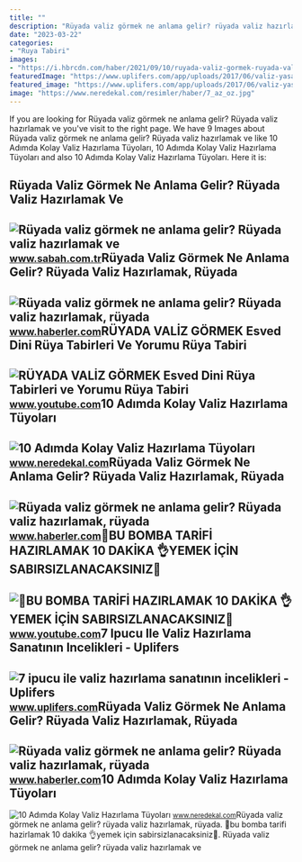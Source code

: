 ```yaml
---
title: ""
description: "Rüyada valiz görmek ne anlama gelir? rüyada valiz hazırlamak, rüyada"
date: "2023-03-22"
categories:
- "Ruya Tabiri"
images:
- "https://i.hbrcdn.com/haber/2021/09/10/ruyada-valiz-gormek-ruyada-valiz-hazirlamak-14387079_3809_amp.jpg"
featuredImage: "https://www.uplifers.com/app/uploads/2017/06/valiz-yasam-seyahat.jpg"
featured_image: "https://www.uplifers.com/app/uploads/2017/06/valiz-yasam-seyahat.jpg"
image: "https://www.neredekal.com/resimler/haber/7_az_oz.jpg"
---
```


If you are looking for Rüyada valiz görmek ne anlama gelir? Rüyada valiz hazırlamak ve you've visit to the right page. We have 9 Images about Rüyada valiz görmek ne anlama gelir? Rüyada valiz hazırlamak ve like 10 Adımda Kolay Valiz Hazırlama Tüyoları, 10 Adımda Kolay Valiz Hazırlama Tüyoları and also 10 Adımda Kolay Valiz Hazırlama Tüyoları. Here it is:

Rüyada Valiz Görmek Ne Anlama Gelir? Rüyada Valiz Hazırlamak Ve
---------------------------------------------------------------

 ![Rüyada valiz görmek ne anlama gelir? Rüyada valiz hazırlamak ve](https://iasbh.tmgrup.com.tr/e91aee/650/344/0/101/724/481?u=https://isbh.tmgrup.com.tr/sbh/2021/08/30/1630317558999.jpg) <small>www.sabah.com.tr</small>Rüyada Valiz Görmek Ne Anlama Gelir? Rüyada Valiz Hazırlamak, Rüyada
--------------------------------------------------------------------

 ![Rüyada valiz görmek ne anlama gelir? Rüyada valiz hazırlamak, rüyada](https://i.hbrcdn.com/haber/2021/09/10/ruyada-valiz-gormek-ruyada-valiz-hazirlamak-14387079_3809_amp.jpg) <small>www.haberler.com</small>RÜYADA VALİZ GÖRMEK Esved Dini Rüya Tabirleri Ve Yorumu Rüya Tabiri
-------------------------------------------------------------------

 ![RÜYADA VALİZ GÖRMEK Esved Dini Rüya Tabirleri ve Yorumu Rüya Tabiri](https://i.ytimg.com/vi/bsHJQ6R0Q_o/maxresdefault.jpg?sqp=-oaymwEmCIAKENAF8quKqQMa8AEB-AHUBoAC4AOKAgwIABABGE0gVyhlMA8=&rs=AOn4CLCDVnmbUlepZ-SnyP_3SJerV7HXPA) <small>www.youtube.com</small>10 Adımda Kolay Valiz Hazırlama Tüyoları
----------------------------------------

 ![10 Adımda Kolay Valiz Hazırlama Tüyoları](https://www.neredekal.com/resimler/haber/9_fazladan_yer.jpg) <small>www.neredekal.com</small>Rüyada Valiz Görmek Ne Anlama Gelir? Rüyada Valiz Hazırlamak, Rüyada
--------------------------------------------------------------------

 ![Rüyada valiz görmek ne anlama gelir? Rüyada valiz hazırlamak, rüyada](https://i.hbrcdn.com/haber/2021/09/10/ruyada-valiz-gormek-ruyada-valiz-hazirlamak-14387079_1213_m.jpg) <small>www.haberler.com</small>📢BU BOMBA TARİFİ HAZIRLAMAK 10 DAKİKA 👌YEMEK İÇİN SABIRSIZLANACAKSINIZ💯
-----------------------------------------------------------------------

 ![📢BU BOMBA TARİFİ HAZIRLAMAK 10 DAKİKA 👌YEMEK İÇİN SABIRSIZLANACAKSINIZ💯](https://i.ytimg.com/vi/FK4p0q5JyFs/maxresdefault.jpg) <small>www.youtube.com</small>7 Ipucu Ile Valiz Hazırlama Sanatının Incelikleri - Uplifers
------------------------------------------------------------

 ![7 ipucu ile valiz hazırlama sanatının incelikleri - Uplifers](https://www.uplifers.com/app/uploads/2017/06/valiz-yasam-seyahat.jpg) <small>www.uplifers.com</small>Rüyada Valiz Görmek Ne Anlama Gelir? Rüyada Valiz Hazırlamak, Rüyada
--------------------------------------------------------------------

 ![Rüyada valiz görmek ne anlama gelir? Rüyada valiz hazırlamak, rüyada](https://i.hbrcdn.com/haber/2021/09/10/ruyada-valiz-gormek-ruyada-valiz-hazirlamak-14387079_3504_m.jpg) <small>www.haberler.com</small>10 Adımda Kolay Valiz Hazırlama Tüyoları
----------------------------------------

 ![10 Adımda Kolay Valiz Hazırlama Tüyoları](https://www.neredekal.com/resimler/haber/7_az_oz.jpg) <small>www.neredekal.com</small>Rüyada valiz görmek ne anlama gelir? rüyada valiz hazırlamak, rüyada. 📢bu bomba tari̇fi̇ hazirlamak 10 daki̇ka 👌yemek i̇çi̇n sabirsizlanacaksiniz💯. Rüyada valiz görmek ne anlama gelir? rüyada valiz hazırlamak ve

